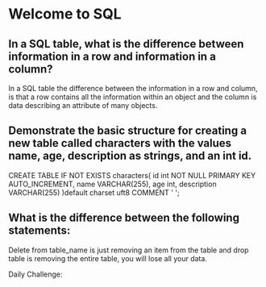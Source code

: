 # Welcome to SQL

## In a SQL table, what is the difference between information in a row and information in a column?

In a SQL table the difference between the information in a row and column, is that a row contains all the information within an object and the column is data describing an attribute of many objects.

## Demonstrate the basic structure for creating a new table called characters with the values name, age, description as strings, and an int id.

CREATE TABLE IF NOT EXISTS characters(
  id int NOT NULL PRIMARY KEY AUTO_INCREMENT, name VARCHAR(255), age int, description VARCHAR(255)
)default charset uft8 COMMENT ' ';

## What is the difference between the following statements:

Delete from table_name is just removing an item from the table and drop table is removing the entire table, you will lose all your data.

Daily Challenge:
